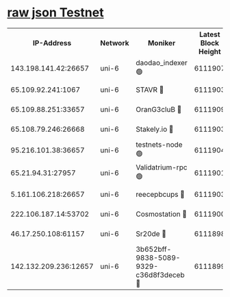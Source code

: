 [raw json Testnet](https://rpc-check.junot.stavr.tech/junot/rpc-junot-result.json)
=


<table><tr><th>IP-Address</th><th>Network</th><th>Moniker</th><th>Latest Block Height</th><th>Earliest Block Height</th><th>Catching Up</th><th>Tx Index</th><th>Voting Power</th><th>Scan Time</th></tr><tr><td>143.198.141.42:26657</td><td>uni-6</td><td>daodao_indexer 🟢</td><td>6111907</td><td>1</td><td>False</td><td>off</td><td>0</td><td>2023-12-16T04:50:38.498352466UTC</td></tr><tr><td>65.109.92.241:1067</td><td>uni-6</td><td>STAVR 🔴</td><td>6111903</td><td>1138541</td><td>False</td><td>on</td><td>6047</td><td>2023-12-16T04:50:26.003450277UTC</td></tr><tr><td>65.109.88.251:33657</td><td>uni-6</td><td>OranG3cluB 🔴</td><td>6111909</td><td>1138541</td><td>False</td><td>on</td><td>11</td><td>2023-12-16T04:50:43.026169044UTC</td></tr><tr><td>65.108.79.246:26668</td><td>uni-6</td><td>Stakely.io 🔴</td><td>6111903</td><td>1570872</td><td>False</td><td>on</td><td>1261202</td><td>2023-12-16T04:50:27.003137736UTC</td></tr><tr><td>95.216.101.38:36657</td><td>uni-6</td><td>testnets-node 🟢</td><td>6111904</td><td>1615130</td><td>False</td><td>on</td><td>0</td><td>2023-12-16T04:50:29.411365783UTC</td></tr><tr><td>65.21.94.31:27957</td><td>uni-6</td><td>Validatrium-rpc 🟢</td><td>6111901</td><td>2943363</td><td>False</td><td>on</td><td>0</td><td>2023-12-16T04:50:21.552010538UTC</td></tr><tr><td>5.161.106.218:26657</td><td>uni-6</td><td>reecepbcups 🔴</td><td>6111903</td><td>4468422</td><td>False</td><td>on</td><td>105015</td><td>2023-12-16T04:50:26.604351470UTC</td></tr><tr><td>222.106.187.14:53702</td><td>uni-6</td><td>Cosmostation 🔴</td><td>6111900</td><td>5344501</td><td>False</td><td>on</td><td>110003</td><td>2023-12-16T04:50:19.098400480UTC</td></tr><tr><td>46.17.250.108:61157</td><td>uni-6</td><td>Sr20de 🔴</td><td>6111898</td><td>5727371</td><td>False</td><td>on</td><td>28</td><td>2023-12-16T04:50:13.309526615UTC</td></tr><tr><td>142.132.209.236:12657</td><td>uni-6</td><td>3b652bff-9838-5089-9329-c36d8f3deceb 🔴</td><td>6111899</td><td>6091280</td><td>False</td><td>on</td><td>157563</td><td>2023-12-16T04:50:17.758409452UTC</td></tr></table>